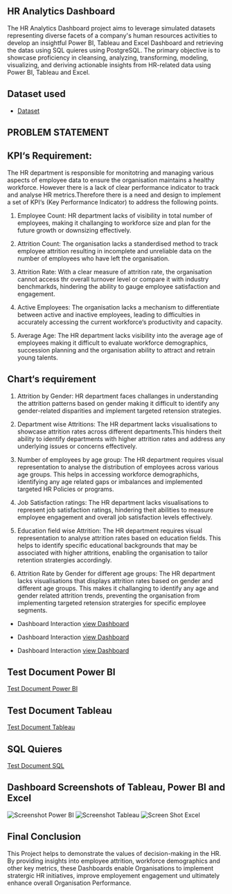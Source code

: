 ## HR Analytics Dashboard
The HR Analytics Dashboard project aims to leverage simulated datasets representing diverse facets of a company's human resources activities to develop an insightful Power BI, Tableau and Excel Dashboard and retrieving the datas using SQL quieres using PostgreSQL. The primary objective is to showcase proficiency in cleansing, analyzing, transforming, modeling, visualizing, and deriving actionable insights from HR-related data using Power BI, Tableau and Excel.

## Dataset used
- <a href="https://github.com/yas-39/HR-Analytics-Dashboard/blob/main/Data%20Set_in%20excel.xlsx">Dataset</a>


## PROBLEM STATEMENT

## KPI‘s  Requirement: 

The HR department is responsible for monitotring and managing various aspects of employee data to  ensure the organisation maintains a healthy workforce. However there is a lack of clear performance indicator to track and analyse HR metrics.Therefore there is a need and design to implement a set of KPI‘s (Key Performance Indicator) to address the following points.

1. Employee Count:
HR department lacks of visibility in total number of employees, making it challanging to workforce size         and plan for the future growth or downsizing effectively.

2. Attrition Count:
The organisation lacks a standerdised method to track employee attrition resulting in incomplete and unreliable data on the number of employees who have left the organisation.

3. Attrition Rate:
With a clear measure of attrition rate, the organisation cannot access thr overall turnover level or compare it with industry benchmarkds, hindering the ability to gauge employee satisfaction and engagement.

4. Active Employees:
The organisation lacks a mechanism to differentiate between active and inactive employees, leading to difficulties in accurately accessing the current workforce‘s productivity and capacity.

5. Average Age:
The HR department lacks visibility into the average age of employees making it difficult to evaluate workforce demographics, succession planning and the organisation ability to attract and retrain young talents.

## Chart‘s requirement

1. Attrition by Gender:
HR department faces challanges in understanding the attrition patterns based on gender making it difficult to identify any gender-related disparities and implement targeted retension strategies.

2. Department wise Attritions:
The HR department lacks visualisations to showcase attrition rates across different departments.This hinders theit ability to identify departments with higher attrition rates and address any underlying issues or concerns effectively.

3. Number of employees by age group:
The HR department requires visual representation to analyse the distribution of employees across various age groups. This helps in accessing workforce demographichs, identifying any age related gaps or imbalances and implemented targeted HR Policies or programs.

4. Job Satisfaction ratings:
The HR department lacks visualisations to represent job satisfaction ratings, híndering theit abilities to measure employee engagement and overall job satisfaction levels effectively.

5. Education field wise Attrition:
The HR department requires visual representation to analyse attrition rates based on education fields. This helps to identify specific educational backgrounds that may be associated with higher attritions, enabling the organisation to tailor retention stratergies accordingly.

6. Attrition Rate by Gender for different age groups:
The HR department lacks visualisations that displays attrition rates based on gender and different age groups. This makes it challanging to identify any age and gender related attrition trends, preventing the organisation from implementing targeted retension stratergies for specific employee segments.

- Dashboard Interaction <a href="https://github.com/yas-39/HR-Analytics-Dashboard/blob/main/Tableau%20Dashboard_HR%20Data.pdf">view Dashboard</a>

- Dashboard Interaction <a href="https://github.com/yas-39/HR-Analytics-Dashboard/blob/main/Power%20BI%20HR%20Analytics%20Dashboard.pdf">view Dashboard</a>

- Dashboard Interaction <a href="https://github.com/yas-39/HR-Analytics-Dashboard/blob/main/Excel%20Dashboard_HR%20Analytics.pdf">view Dashboard</a>

## Test Document Power BI
<a href="https://github.com/yas-39/HR-Analytics-Dashboard/blob/main/TEST%20DOCUMENT_SQL_PowerBI%20.docx">Test Document Power BI<a>
## Test Document Tableau
<a href="https://github.com/yas-39/HR-Analytics-Dashboard/blob/main/TEST%20DOCUMENT_SQL_Tableau%20.docx">Test Document Tableau<a>
## SQL Quieres
<a href="https://github.com/yas-39/HR-Analytics-Dashboard/blob/main/SQL_Quieres.docx">Test Document SQL<a>

## Dashboard Screenshots of Tableau, Power BI and Excel

![Screenshot Power BI](https://github.com/user-attachments/assets/37e6faab-80de-4ea9-b39d-091816fc6bf7)
![Screenshot Tableau](https://github.com/user-attachments/assets/6701d38e-1ead-422c-888d-fc2009e4d86f)
![Screen Shot Excel](https://github.com/user-attachments/assets/298345d5-a077-4483-af35-e6277d6b3db5)

## Final Conclusion
This Project helps to demonstrate the values of decision-making in the HR. By providing insights into employee attrition, workforce demographics and other key metrics, 
these Dashboards enable Organisations to implement stratergic HR initiatives, improve employement engagement und ultimately enhance overall Organisation Performance.
